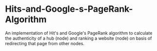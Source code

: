 # Hits-and-Google-s-PageRank-Algorithm
An implementation of Hit's and Google's PageRank algorithm to calculate the authenticity of a hub (node) and ranking a website (node) on basis of redirecting that page from other nodes.
